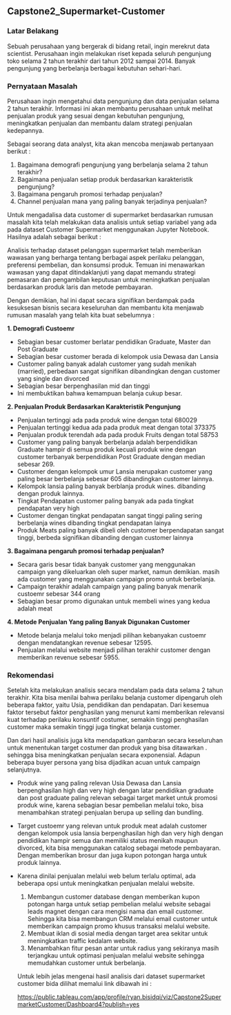 ## **Capstone2_Supermarket-Customer**

### **Latar Belakang**

Sebuah perusahaan yang bergerak di bidang retail, ingin merekrut data scientist. Perusahaan ingin melakukan riset kepada seluruh pengunjung toko selama 2 tahun terakhir dari tahun 2012 sampai 2014. Banyak pengunjung yang berbelanja berbagai kebutuhan sehari-hari. 

### **Pernyataan Masalah**

Perusahaan ingin mengetahui data pengunjung dan data penjualan selama 2 tahun terakhir. Informasi ini akan membantu perusahaan untuk melihat penjualan produk yang sesuai dengan kebutuhan pengunjung, meningkatkan penjualan dan membantu dalam strategi penjualan kedepannya.

Sebagai seorang data analyst, kita akan mencoba menjawab pertanyaan berikut :

1. Bagaimana demografi pengunjung yang berbelanja selama 2 tahun terakhir?
2. Bagaimana penjualan setiap produk berdasarkan karakteristik pengunjung?
3. Bagaimana pengaruh promosi terhadap penjualan?
4. Channel penjualan mana yang paling banyak terjadinya penjualan?

Untuk mengadalisa data customer di supermarket berdasarkan rumusan masalah kita telah melakukan data analisis untuk setiap variabel yang ada pada dataset Customer Supermarket menggunakan Jupyter Notebook.
Hasilnya adalah sebagai berikut :

Analisis terhadap dataset pelanggan supermarket telah memberikan wawasan yang berharga tentang berbagai aspek perilaku pelanggan, preferensi pembelian, dan konsumsi produk. Temuan ini menawarkan wawasan yang dapat ditindaklanjuti yang dapat memandu strategi pemasaran dan pengambilan keputusan untuk meningkatkan penjualan berdasarkan produk laris dan metode pembayaran. 

Dengan demikian, hal ini dapat secara signifikan berdampak pada kesuksesan bisnis secara keseluruhan dan membantu kita menjawab rumusan masalah yang telah kita buat sebelumnya :

**1. Demografi Custoemr**

- Sebagian besar customer berlatar pendidikan Graduate, Master dan Post Graduate
- Sebagian besar customer berada di kelompok usia Dewasa dan Lansia
- Customer paling banyak adalah customer yang sudah menikah (married), perbedaan sangat signifikan dibandingkan dengan customer yang single dan divorced
- Sebagian besar berpenghasilan mid dan tinggi
- Ini membuktikan bahwa kemampuan belanja cukup besar.

**2. Penjualan Produk Berdasarkan Karakteristik Pengunjung**
- Penjualan tertinggi ada pada produk wine dengan total 680029
- Penjualan tertinggi kedua ada pada produk meat dengan total 373375
- Penjualan produk terendah ada pada produk Fruits dengan total 58753
- Customer yang paling banyak berbelanja adalah berpendidikan Graduate  hampir di semua produk kecuali produk wine dengan customer terbanyak berpendidikan Post Graduate dengan median sebesar 269.
- Customer dengan kelompok umur Lansia merupakan customer yang paling besar berbelanja sebesar 605 dibandingkan customer lainnya.
- Kelompok lansia paling banyak berblanja produk wines. dibanding dengan produk lainnya.
- Tingkat Pendapatan customer paling banyak ada pada tingkat pendapatan very high
- Customer dengan tingkat pendapatan sangat tinggi paling sering berbelanja wines dibanding tingkat pendapatan lainya
- Produk Meats paling banyak dibeli oleh customer berpendapatan sangat tinggi, berbeda signifikan dibanding dengan customer lainnya

**3. Bagaimana pengaruh promosi terhadap penjualan?**
- Secara garis besar tidak banyak customer yang menggunakan campaign yang dikeluarkan oleh super market, namun demikian. masih ada customer yang menggunakan campaign promo untuk berbelanja.
- Campaign terakhir adalah campaign yang paling banyak menarik custoemr sebesar 344 orang
- Sebagian besar promo digunakan untuk membeli wines  yang kedua adalah meat


**4. Metode Penjualan Yang paling Banyak Digunakan Customer**
- Metode belanja melalui toko menjadi pilihan kebanyakan custoemr dengan mendatangkan revenue sebesar 12595.
- Penjualan melalui website menjadi pilihan terakhir customer dengan memberikan revenue sebesar 5955.

### **Rekomendasi**

Setelah kita melakukan analisis secara mendalam pada data selama 2 tahun terakhir. Kita bisa menilai bahwa perilaku belanja customer dipengaruh oleh beberapa faktor, yaitu Usia, pendidikan dan pendapatan. Dari kesemua faktor tersebut faktor penghasilan yang menurut kami memberikan relevansi kuat terhadap perilaku konsuntif costumer, semakin tinggi penghasilan customer maka semakin tinggi juga tingkat belanja customer.

Dan dari hasil analisis juga kita mendapatkan gambaran secara keseluruhan untuk menentukan target costumer dan produk yang bisa ditawarkan . sehingga bisa meningkatkan penjualan secara exponensial. Adapun beberapa buyer persona yang bisa dijadikan acuan untuk campaign selanjutnya.

- Produk wine yang paling relevan Usia Dewasa dan Lansia berpenghasilan high dan very high dengan latar pendidikan graduate dan post graduate paling relevan sebagai target market untuk promosi produk wine, karena sebagian besar pembelian melalui toko, bisa menambahkan strategi penjualan berupa up selling dan bundling.

- Target custoemr yang relevan untuk produk meat adalah customer dengan kelompok usia lansia berpenghasilan high dan very high dengan pendidikan hampir semua dan memiliki status menikah maupun divorced, kita bisa menggunakan catalog sebagai metode pembayaran. Dengan memberikan brosur dan juga kupon potongan harga untuk produk lainnya. 

- Karena dinilai penjualan melalui web belum terlalu optimal, ada beberapa opsi untuk meningkatkan penjualan melalui website. 
    1. Membangun customer database dengan memberikan kupon potongan harga untuk setiap pembelian melalui website sebagai leads magnet dengan cara mengisi nama dan email customer. Sehingga kita bisa membangun CRM melalui email customer untuk memberikan campaign promo khusus transaksi melalui website.
    2. Membuat iklan di sosial media dengan target area sekitar untuk meningkatkan traffic kedalam website.
    3. Menambahkan fitur pesan antar untuk radius yang sekiranya masih terjangkau untuk optimasi penjualan melalui website sehingga memudahkan customer untuk berbelanja.
 
  Untuk lebih jelas mengenai hasil analisis dari dataset supermarket customer bida dilihat memalui link dibawah ini :

  https://public.tableau.com/app/profile/ryan.bisidqi/viz/Capstone2SupermarketCustomer/Dashboard4?publish=yes
      

